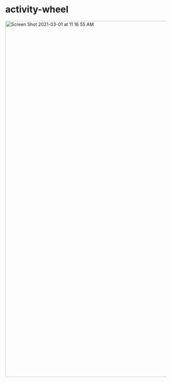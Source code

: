 # activity-wheel

<img width="1111" alt="Screen Shot 2021-03-01 at 11 16 55 AM" src="https://user-images.githubusercontent.com/689076/109525585-aa357f00-7a7f-11eb-96a7-eff661490596.png">
